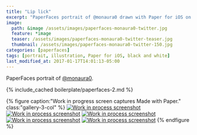 ```yaml
---
title: "Lip lick"
excerpt: "PaperFaces portrait of @monaura0 drawn with Paper for iOS on an iPad."
image: 
  path: &image /assets/images/paperfaces-monaura0-twitter.jpg 
  feature: *image
  teaser: /assets/images/paperfaces-monaura0-twitter-teaser.jpg
  thumbnail: /assets/images/paperfaces-monaura0-twitter-150.jpg
categories: [paperfaces]
tags: [portrait, illustration, Paper for iOS, black and white]
last_modified_at: 2017-01-17T14:01:13-05:00
---
```


PaperFaces portrait of [@monaura0](https://twitter.com/monaura0).

{% include_cached boilerplate/paperfaces-2.md %}

{% figure caption:"Work in progress screen captures Made with Paper." class:"gallery-3-col" %}
[![Work in process screenshot](/assets/images/paperfaces-monaura0-process-1-600.jpg)](/assets/images/paperfaces-monaura0-process-1-lg.jpg)
[![Work in process screenshot](/assets/images/paperfaces-monaura0-process-2-600.jpg)](/assets/images/paperfaces-monaura0-process-2-lg.jpg)
[![Work in process screenshot](/assets/images/paperfaces-monaura0-process-3-600.jpg)](/assets/images/paperfaces-monaura0-process-3-lg.jpg)
[![Work in process screenshot](/assets/images/paperfaces-monaura0-process-4-600.jpg)](/assets/images/paperfaces-monaura0-process-4-lg.jpg)
[![Work in process screenshot](/assets/images/paperfaces-monaura0-process-5-600.jpg)](/assets/images/paperfaces-monaura0-process-5-lg.jpg)
{% endfigure %}
